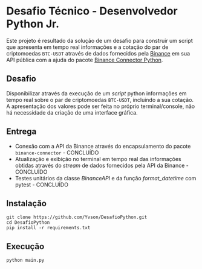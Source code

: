 # Desafio Técnico - Desenvolvedor Python Jr.
Este projeto é resultado da solução de um desafio para construir um script que apresenta em tempo real informações e a cotação do par de criptomoedas `BTC-USDT` através de dados fornecidos pela [Binance](https://www.binance.com/en/binance-api) em sua API pública com a ajuda do pacote [Binance Connector Python](https://github.com/binance/binance-connector-python).


## Desafio
Disponibilizar através da execução de um _script_ python informações em tempo real sobre o par de criptomoedas `BTC-USDT`, incluindo a sua cotação. A apresentação dos valores pode ser feita no próprio terminal/console, não há necessidade da criação de uma interface gráfica.


## Entrega
- Conexão com a API da Binance através do encapsulamento do pacote `binance-connector` - CONCLUÍDO
- Atualização e exibição no terminal em tempo real das informações obtidas através do _stream_ de dados fornecidos pela API da Binance - CONCLUÍDO
- Testes unitários da classe _BinanceAPI_ e da função _format_datetime_ com pytest - CONCLUÍDO

## Instalação
```
git clone https://github.com/Yvson/DesafioPython.git
cd DesafioPython
pip install -r requirements.txt
```

## Execução
```
python main.py
```